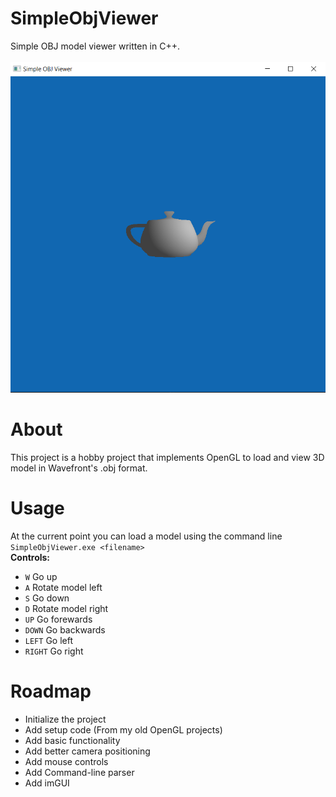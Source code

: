 # SimpleObjViewer
Simple OBJ model viewer written in C++.<br/><br/>
![SimpleObjViewer](https://github.com/ahmedwadod/SimpleObjViewer/blob/master/Screenshots/screenshot1.png?raw=true)

# About
This project is a hobby project that implements OpenGL to load and view 3D model in Wavefront's .obj format.

# Usage
At the current point you can load a model using the command line `SimpleObjViewer.exe <filename>`<br/>
<b>Controls:</b>
- `W` Go up
- `A` Rotate model left
- `S` Go down
- `D` Rotate model right
- `UP` Go forewards
- `DOWN` Go backwards
- `LEFT` Go left
- `RIGHT` Go right

# Roadmap
- Initialize the project
- Add setup code (From my old OpenGL projects)
- Add basic functionality
- Add better camera positioning 
- Add mouse controls
- Add Command-line parser
- Add imGUI
